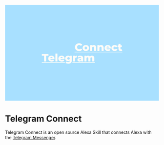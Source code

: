 ![Telegram Connect Logo](https://raw.githubusercontent.com/elweo/telegram-connect/master/images/telegram-connect-banner.png)

# Telegram Connect
Telegram Connect is an open source Alexa Skill that connects Alexa with the [Telegram Messenger](https://telegram.org/).